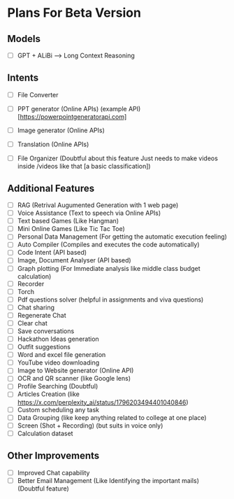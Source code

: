 # Plans For Beta Version
## Models
 - [ ] GPT + ALiBi  --> Long Context Reasoning

## Intents
 - [ ] File Converter
 - [ ] PPT generator (Online APIs) (example API)[https://powerpointgeneratorapi.com]
 - [ ] Image generator (Online APIs)
 - [ ] Translation (Online APIs)
 - [ ] File Organizer (Doubtful about this feature Just needs to make videos inside /videos like that [a basic classification])


## Additional Features
 - [ ] RAG (Retrival Augumented Generation with 1 web page)
 - [ ] Voice Assistance (Text to speech via Online APIs)
 - [ ] Text based Games (Like Hangman)
 - [ ] Mini Online Games (Like Tic Tac Toe)
 - [ ] Personal Data Management (For getting the automatic execution feeling)
 - [ ] Auto Compiler (Compiles and executes the code automatically)
 - [ ] Code Intent (API based)
 - [ ] Image, Document Analyser (API based)
 - [ ] Graph plotting (For Immediate analysis like middle class budget calculation)
 - [ ] Recorder
 - [ ] Torch
 - [ ] Pdf questions solver (helpful in assignments and viva questions)
 - [ ] Chat sharing
 - [ ] Regenerate Chat
 - [ ] Clear chat
 - [ ] Save conversations
 - [ ] Hackathon Ideas generation
 - [ ] Outfit suggestions
 - [ ] Word and excel file generation
 - [ ] YouTube video downloading
 - [ ] Image to Website generator (Online API)
 - [ ] OCR and QR scanner (like Google lens)
 - [ ] Profile Searching (Doubtful)
 - [ ] Articles Creation (like https://x.com/perplexity_ai/status/1796203494401040846)
 - [ ] Custom scheduling any task
 - [ ] Data Grouping (like keep anything related to college at one place)
 - [ ] Screen (Shot + Recording) (but suits in voice only)
 - [ ] Calculation dataset

## Other Improvements
 - [ ] Improved Chat capability
 - [ ] Better Email Management (Like Identifying the important mails) (Doubtful feature)